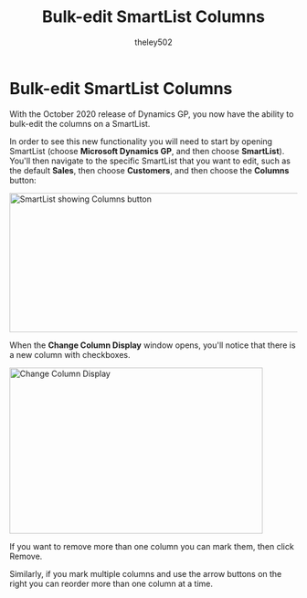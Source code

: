 ﻿---
title: Bulk-edit SmartList Columns 
description: new in october 2020 - Bulk-edit SmartList Columns
ms.date: 10/01/2020
ms.topic: article
ms.prod: dynamics-gp
author: theley502
ms.author: theley
manager: jswymer
---

# Bulk-edit SmartList Columns

With the October 2020 release of Dynamics GP, you now have the ability to bulk-edit the columns on a SmartList.  

In order to see this new functionality you will need to start by opening SmartList (choose **Microsoft Dynamics GP**, and then choose **SmartList**). You'll then navigate to the specific SmartList that you want to edit, such as the default **Sales**, then choose **Customers**, and then choose the **Columns** button:

<img src="media/image89.png" alt="SmartList showing Columns button" width="679" height="244" />

When the **Change Column Display** window opens, you'll notice that there is a new column with checkboxes.

<img src="media/image91.png" alt="Change Column Display" width="443" height="291" />

If you want to remove more than one column you can mark them, then click Remove.

Similarly, if you mark multiple columns and use the arrow buttons on the right you can reorder more than one column at a time.

